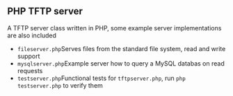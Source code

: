 PHP TFTP server
---------------

A TFTP server class written in PHP, some example server implementations are also included

*   <code>fileserver.php</code>Serves files from the standard file system, read and write support
*   <code>mysqlserver.php</code>Example server how to query a MySQL databas on read requests
*   <code>testserver.php</code>Functional tests for <code>tftpserver.php</code>, run <code>php testserver.php</code> to verify them
